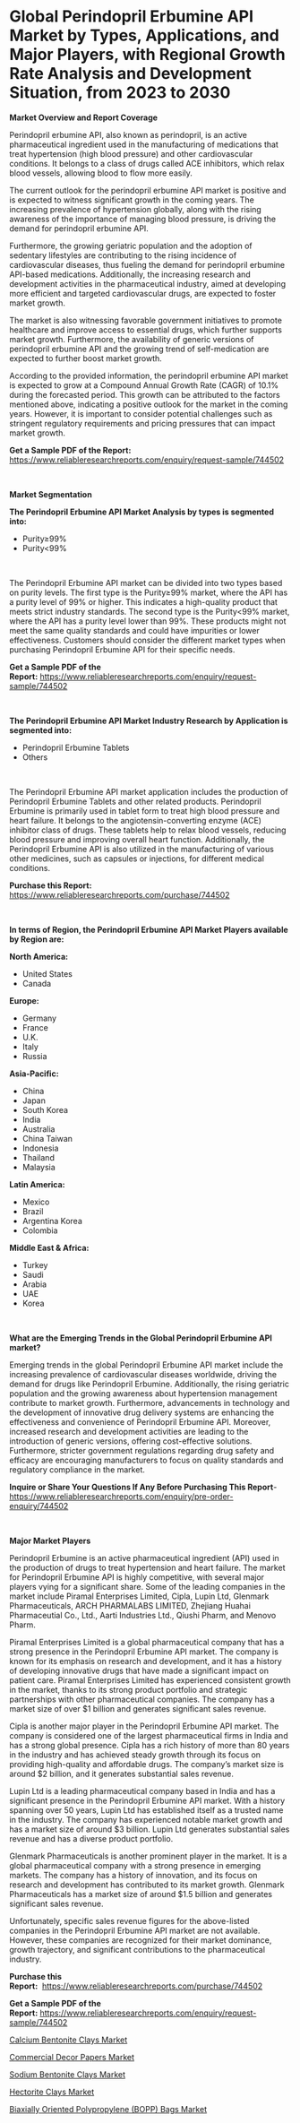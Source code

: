 <p><h1>Global Perindopril Erbumine API Market by Types, Applications, and Major Players, with Regional Growth Rate Analysis and Development Situation, from 2023 to 2030</h1></p><p><strong>Market Overview and Report Coverage</strong></p>
<p><p>Perindopril erbumine API, also known as perindopril, is an active pharmaceutical ingredient used in the manufacturing of medications that treat hypertension (high blood pressure) and other cardiovascular conditions. It belongs to a class of drugs called ACE inhibitors, which relax blood vessels, allowing blood to flow more easily.</p><p>The current outlook for the perindopril erbumine API market is positive and is expected to witness significant growth in the coming years. The increasing prevalence of hypertension globally, along with the rising awareness of the importance of managing blood pressure, is driving the demand for perindopril erbumine API.</p><p>Furthermore, the growing geriatric population and the adoption of sedentary lifestyles are contributing to the rising incidence of cardiovascular diseases, thus fueling the demand for perindopril erbumine API-based medications. Additionally, the increasing research and development activities in the pharmaceutical industry, aimed at developing more efficient and targeted cardiovascular drugs, are expected to foster market growth.</p><p>The market is also witnessing favorable government initiatives to promote healthcare and improve access to essential drugs, which further supports market growth. Furthermore, the availability of generic versions of perindopril erbumine API and the growing trend of self-medication are expected to further boost market growth.</p><p>According to the provided information, the perindopril erbumine API market is expected to grow at a Compound Annual Growth Rate (CAGR) of 10.1% during the forecasted period. This growth can be attributed to the factors mentioned above, indicating a positive outlook for the market in the coming years. However, it is important to consider potential challenges such as stringent regulatory requirements and pricing pressures that can impact market growth.</p></p>
<p><strong>Get a Sample PDF of the Report:</strong> <a href="https://www.reliableresearchreports.com/enquiry/request-sample/744502">https://www.reliableresearchreports.com/enquiry/request-sample/744502</a></p>
<p>&nbsp;</p>
<p><strong>Market Segmentation</strong></p>
<p><strong>The Perindopril Erbumine API Market Analysis by types is segmented into:</strong></p>
<p><ul><li>Purity≥99%</li><li>Purity<99%</li></ul></p>
<p>&nbsp;</p>
<p><p>The Perindopril Erbumine API market can be divided into two types based on purity levels. The first type is the Purity≥99% market, where the API has a purity level of 99% or higher. This indicates a high-quality product that meets strict industry standards. The second type is the Purity<99% market, where the API has a purity level lower than 99%. These products might not meet the same quality standards and could have impurities or lower effectiveness. Customers should consider the different market types when purchasing Perindopril Erbumine API for their specific needs.</p></p>
<p><strong>Get a Sample PDF of the Report:</strong>&nbsp;<a href="https://www.reliableresearchreports.com/enquiry/request-sample/744502">https://www.reliableresearchreports.com/enquiry/request-sample/744502</a></p>
<p>&nbsp;</p>
<p><strong>The Perindopril Erbumine API Market Industry Research by Application is segmented into:</strong></p>
<p><ul><li>Perindopril Erbumine Tablets</li><li>Others</li></ul></p>
<p>&nbsp;</p>
<p><p>The Perindopril Erbumine API market application includes the production of Perindopril Erbumine Tablets and other related products. Perindopril Erbumine is primarily used in tablet form to treat high blood pressure and heart failure. It belongs to the angiotensin-converting enzyme (ACE) inhibitor class of drugs. These tablets help to relax blood vessels, reducing blood pressure and improving overall heart function. Additionally, the Perindopril Erbumine API is also utilized in the manufacturing of various other medicines, such as capsules or injections, for different medical conditions.</p></p>
<p><strong>Purchase this Report:</strong>&nbsp; <a href="https://www.reliableresearchreports.com/purchase/744502">https://www.reliableresearchreports.com/purchase/744502</a></p>
<p>&nbsp;</p>
<p><strong>In terms of Region, the Perindopril Erbumine API Market Players available by Region are:</strong></p>
<p>
    <p> <strong> North America: </strong>
        <ul>
            <li>United States</li>
            <li>Canada</li>
        </ul>
        </p> 
    <p> <strong> Europe: </strong>
        <ul>
            <li>Germany</li>
            <li>France</li>
            <li>U.K.</li>
            <li>Italy</li>
            <li>Russia</li>
        </ul>
        </p> 
    <p> <strong> Asia-Pacific: </strong>
        <ul>
            <li>China</li>
            <li>Japan</li>
            <li>South Korea</li>
            <li>India</li>
            <li>Australia</li>
            <li>China Taiwan</li>
            <li>Indonesia</li>
            <li>Thailand</li>
            <li>Malaysia</li>
        </ul>
        </p> 
    <p> <strong> Latin America: </strong>
        <ul>
            <li>Mexico</li>
            <li>Brazil</li>
            <li>Argentina Korea</li>
            <li>Colombia</li>
        </ul>
        </p> 
    <p> <strong> Middle East & Africa: </strong>
        <ul>
            <li>Turkey</li>
            <li>Saudi</li>
            <li>Arabia</li>
            <li>UAE</li>
            <li>Korea</li>
        </ul>
    </p>
    </p>
<p>&nbsp;</p>
<p><strong>What are the Emerging Trends in the Global Perindopril Erbumine API market?</strong></p>
<p><p>Emerging trends in the global Perindopril Erbumine API market include the increasing prevalence of cardiovascular diseases worldwide, driving the demand for drugs like Perindopril Erbumine. Additionally, the rising geriatric population and the growing awareness about hypertension management contribute to market growth. Furthermore, advancements in technology and the development of innovative drug delivery systems are enhancing the effectiveness and convenience of Perindopril Erbumine API. Moreover, increased research and development activities are leading to the introduction of generic versions, offering cost-effective solutions. Furthermore, stricter government regulations regarding drug safety and efficacy are encouraging manufacturers to focus on quality standards and regulatory compliance in the market.</p></p>
<p><strong>Inquire or Share Your Questions If Any Before Purchasing This Report</strong>- <a href="https://www.reliableresearchreports.com/enquiry/pre-order-enquiry/744502">https://www.reliableresearchreports.com/enquiry/pre-order-enquiry/744502</a></p>
<p>&nbsp;</p>
<p><strong>Major Market Players</strong></p>
<p><p>Perindopril Erbumine is an active pharmaceutical ingredient (API) used in the production of drugs to treat hypertension and heart failure. The market for Perindopril Erbumine API is highly competitive, with several major players vying for a significant share. Some of the leading companies in the market include Piramal Enterprises Limited, Cipla, Lupin Ltd, Glenmark Pharmaceuticals, ARCH PHARMALABS LIMITED, Zhejiang Huahai Pharmaceutial Co., Ltd., Aarti Industries Ltd., Qiushi Pharm, and Menovo Pharm. </p><p>Piramal Enterprises Limited is a global pharmaceutical company that has a strong presence in the Perindopril Erbumine API market. The company is known for its emphasis on research and development, and it has a history of developing innovative drugs that have made a significant impact on patient care. Piramal Enterprises Limited has experienced consistent growth in the market, thanks to its strong product portfolio and strategic partnerships with other pharmaceutical companies. The company has a market size of over $1 billion and generates significant sales revenue.</p><p>Cipla is another major player in the Perindopril Erbumine API market. The company is considered one of the largest pharmaceutical firms in India and has a strong global presence. Cipla has a rich history of more than 80 years in the industry and has achieved steady growth through its focus on providing high-quality and affordable drugs. The company’s market size is around $2 billion, and it generates substantial sales revenue.</p><p>Lupin Ltd is a leading pharmaceutical company based in India and has a significant presence in the Perindopril Erbumine API market. With a history spanning over 50 years, Lupin Ltd has established itself as a trusted name in the industry. The company has experienced notable market growth and has a market size of around $3 billion. Lupin Ltd generates substantial sales revenue and has a diverse product portfolio.</p><p>Glenmark Pharmaceuticals is another prominent player in the market. It is a global pharmaceutical company with a strong presence in emerging markets. The company has a history of innovation, and its focus on research and development has contributed to its market growth. Glenmark Pharmaceuticals has a market size of around $1.5 billion and generates significant sales revenue.</p><p>Unfortunately, specific sales revenue figures for the above-listed companies in the Perindopril Erbumine API market are not available. However, these companies are recognized for their market dominance, growth trajectory, and significant contributions to the pharmaceutical industry.</p></p>
<p><strong>Purchase this Report:</strong>&nbsp;&nbsp;<a href="https://www.reliableresearchreports.com/purchase/744502">https://www.reliableresearchreports.com/purchase/744502</a></p>
<p></p>
<p><strong>Get a Sample PDF of the Report:</strong>&nbsp;<a href="https://www.reliableresearchreports.com/enquiry/request-sample/744502">https://www.reliableresearchreports.com/enquiry/request-sample/744502</a></p>
<p><p><a href="https://medium.com/@joelstrosin1928/calcium-bentonite-clays-market-trends-and-market-analysis-forecasted-for-period-2023-2030-960c5398987b">Calcium Bentonite Clays Market</a></p><p><a href="https://medium.com/@alaynagrant2023/analyzing-commercial-decor-papers-market-global-industry-perspective-and-forecast-2023-to-2030-54934125500b">Commercial Decor Papers Market</a></p><p><a href="https://medium.com/@ursulastark1/sodium-bentonite-clays-market-research-report-its-history-and-forecast-2023-to-2030-154298bd89cc">Sodium Bentonite Clays Market</a></p><p><a href="https://medium.com/@germanbraun1929/hectorite-clays-market-trends-and-market-analysis-forecasted-for-period-2023-2030-cae5fa938cb3">Hectorite Clays Market</a></p><p><a href="https://medium.com/@jailynpurdy1934/biaxially-oriented-polypropylene-bopp-bags-market-focuses-on-market-share-size-and-projected-5ef53552408a">Biaxially Oriented Polypropylene (BOPP) Bags Market</a></p></p>